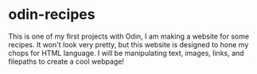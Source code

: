 # odin-recipes
This is one of my first projects with Odin,
I am making a website for some recipes. It won't look
very pretty, but this website is designed to hone my
chops for HTML language. I will be manipulating text,
images, links, and filepaths to create a cool webpage!